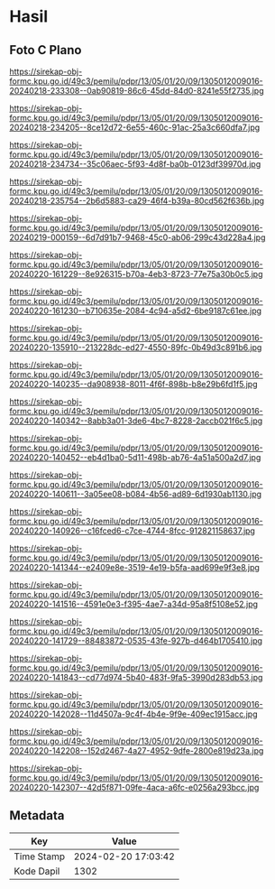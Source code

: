 # Hasil

## Foto C Plano

https://sirekap-obj-formc.kpu.go.id/49c3/pemilu/pdpr/13/05/01/20/09/1305012009016-20240218-233308--0ab90819-86c6-45dd-84d0-8241e55f2735.jpg

https://sirekap-obj-formc.kpu.go.id/49c3/pemilu/pdpr/13/05/01/20/09/1305012009016-20240218-234205--8ce12d72-6e55-460c-91ac-25a3c660dfa7.jpg

https://sirekap-obj-formc.kpu.go.id/49c3/pemilu/pdpr/13/05/01/20/09/1305012009016-20240218-234734--35c06aec-5f93-4d8f-ba0b-0123df39970d.jpg

https://sirekap-obj-formc.kpu.go.id/49c3/pemilu/pdpr/13/05/01/20/09/1305012009016-20240218-235754--2b6d5883-ca29-46f4-b39a-80cd562f636b.jpg

https://sirekap-obj-formc.kpu.go.id/49c3/pemilu/pdpr/13/05/01/20/09/1305012009016-20240219-000159--6d7d91b7-9468-45c0-ab06-299c43d228a4.jpg

https://sirekap-obj-formc.kpu.go.id/49c3/pemilu/pdpr/13/05/01/20/09/1305012009016-20240220-161229--8e926315-b70a-4eb3-8723-77e75a30b0c5.jpg

https://sirekap-obj-formc.kpu.go.id/49c3/pemilu/pdpr/13/05/01/20/09/1305012009016-20240220-161230--b710635e-2084-4c94-a5d2-6be9187c61ee.jpg

https://sirekap-obj-formc.kpu.go.id/49c3/pemilu/pdpr/13/05/01/20/09/1305012009016-20240220-135910--213228dc-ed27-4550-89fc-0b49d3c891b6.jpg

https://sirekap-obj-formc.kpu.go.id/49c3/pemilu/pdpr/13/05/01/20/09/1305012009016-20240220-140235--da908938-8011-4f6f-898b-b8e29b6fd1f5.jpg

https://sirekap-obj-formc.kpu.go.id/49c3/pemilu/pdpr/13/05/01/20/09/1305012009016-20240220-140342--8abb3a01-3de6-4bc7-8228-2accb021f6c5.jpg

https://sirekap-obj-formc.kpu.go.id/49c3/pemilu/pdpr/13/05/01/20/09/1305012009016-20240220-140452--eb4d1ba0-5d11-498b-ab76-4a51a500a2d7.jpg

https://sirekap-obj-formc.kpu.go.id/49c3/pemilu/pdpr/13/05/01/20/09/1305012009016-20240220-140611--3a05ee08-b084-4b56-ad89-6d1930ab1130.jpg

https://sirekap-obj-formc.kpu.go.id/49c3/pemilu/pdpr/13/05/01/20/09/1305012009016-20240220-140926--c16fced6-c7ce-4744-8fcc-912821158637.jpg

https://sirekap-obj-formc.kpu.go.id/49c3/pemilu/pdpr/13/05/01/20/09/1305012009016-20240220-141344--e2409e8e-3519-4e19-b5fa-aad699e9f3e8.jpg

https://sirekap-obj-formc.kpu.go.id/49c3/pemilu/pdpr/13/05/01/20/09/1305012009016-20240220-141516--4591e0e3-f395-4ae7-a34d-95a8f5108e52.jpg

https://sirekap-obj-formc.kpu.go.id/49c3/pemilu/pdpr/13/05/01/20/09/1305012009016-20240220-141729--88483872-0535-43fe-927b-d464b1705410.jpg

https://sirekap-obj-formc.kpu.go.id/49c3/pemilu/pdpr/13/05/01/20/09/1305012009016-20240220-141843--cd77d974-5b40-483f-9fa5-3990d283db53.jpg

https://sirekap-obj-formc.kpu.go.id/49c3/pemilu/pdpr/13/05/01/20/09/1305012009016-20240220-142028--11d4507a-9c4f-4b4e-9f9e-409ec1915acc.jpg

https://sirekap-obj-formc.kpu.go.id/49c3/pemilu/pdpr/13/05/01/20/09/1305012009016-20240220-142208--152d2467-4a27-4952-9dfe-2800e819d23a.jpg

https://sirekap-obj-formc.kpu.go.id/49c3/pemilu/pdpr/13/05/01/20/09/1305012009016-20240220-142307--42d5f871-09fe-4aca-a6fc-e0256a293bcc.jpg


## Metadata

| Key        | Value               |
| ---------- | ------------------- |
| Time Stamp | 2024-02-20 17:03:42 |
| Kode Dapil | 1302                |



